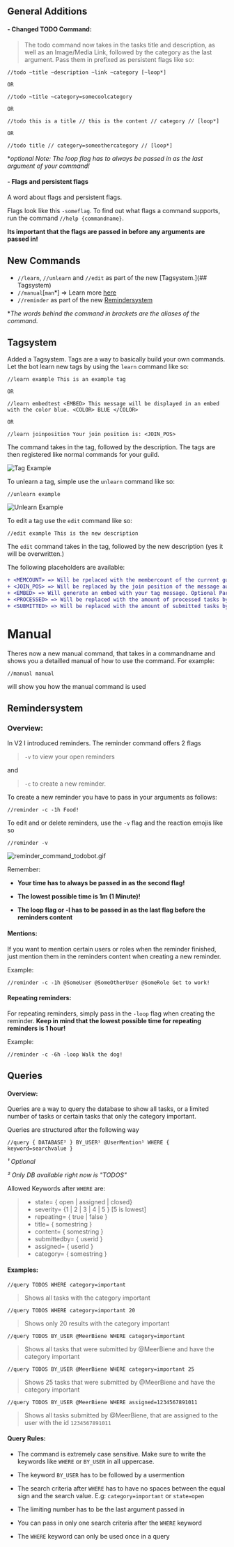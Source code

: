 ## General Additions

#### - Changed TODO Command:

> The todo command now takes in the tasks title and description, as well as an Image/Media Link, followed by the category as the last argument. Pass them in prefixed as persistent flags like so:

```
//todo ~title ~description ~link ~category [~loop*]

OR

//todo ~title ~category=somecoolcategory

OR

//todo this is a title // this is the content // category // [loop*]

OR

//todo title // category=someothercategory // [loop*]
```

\*_optional_
_Note: The loop flag has to always be passed in as the last argument of your command!_

#### - Flags and persistent flags

A word about flags and persistent flags.

Flags look like this `-someflag`. To find out what flags a command supports, run the command `//help {commandname}`.

**Its important that the flags are passed in before any arguments are passed in!**

## New Commands

- `//learn`, `//unlearn` and `//edit` as part of the new [Tagsystem.](## Tagsystem)
- `//manual`[`man`*] => Learn more [here](#Manual)
- `//reminder` as part of the new [Remindersystem](##Remindersystem)

\*_The words behind the command in brackets are the aliases of the command._

## Tagsystem

Added a Tagsystem. Tags are a way to basically build your own commands. Let the bot learn new tags by using the `learn` command like so:

```
//learn example This is an example tag

OR

//learn embedtest <EMBED> This message will be displayed in an embed with the color blue. <COLOR> BLUE </COLOR>

OR

//learn joinposition Your join position is: <JOIN_POS>
```

The command takes in the tag, followed by the description. The tags are then registered like normal commands for your guild.

![Tag Example](https://cdn.discordapp.com/attachments/710020973746716694/754270430134796298/unknown.png)

To unlearn a tag, simple use the `unlearn` command like so:

```
//unlearn example
```

![Unlearn Example](https://cdn.discordapp.com/attachments/710020770369110038/754271780566204446/unknown.png)

To edit a tag use the `edit` command like so:

```
//edit example This is the new description
```

The `edit` command takes in the tag, followed by the new description (yes it will be overwritten.)

The following placeholders are available:

```diff
+ <MEMCOUNT> => Will be rpelaced with the membercount of the current guild
+ <JOIN_POS> => Will be replaced by the join position of the message author
+ <EMBED> => Will generate an embed with your tag message. Optional Parameters are <COLOR> BLUE </COLOR>, (make sure to include a space after the color tags) <IMG> img.todo-bot.xyz/bliDnJn </IMG>, <THUMB> img.todo-bot.xyz/bZLhbHl </THUMB>
+ <PROCESSED> => Will be replaced with the amount of processed tasks by the message author
+ <SUBMITTED> => Will be replaced with the amount of submitted tasks by the message author
```

# Manual

Theres now a new manual command, that takes in a commandname and shows you a detailled manual of how to use the command. For example:

```
//manual manual
```

will show you how the manual command is used

## Remindersystem

### Overview:

In V2 I introduced reminders. The reminder command offers 2 flags 

> `-v` to view your open reminders 

and 

> `-c` to create a new reminder. 

To create a new reminder you have to pass in your arguments as follows:

~~~
//reminder -c -1h Food! 
~~~

To edit and or delete reminders, use the `-v` flag and the reaction emojis like so

~~~
//reminder -v
~~~

![reminder_command_todobot.gif](https://cdn.discordapp.com/attachments/710020973746716694/757139558516391966/reminder_command_todobot.gif)

Remember: 

- **Your time has to always be passed in as the second flag!**

- **The lowest possible time is 1m (1 Minute)!**

- **The loop flag or -l has to be passed in as the last flag before the reminders content**



#### Mentions:

If you want to mention certain users or roles when the reminder finished, just mention them in the reminders content when creating a new reminder.

Example:

~~~
//reminder -c -1h @SomeUser @SomeOtherUser @SomeRole Get to work!
~~~

#### Repeating reminders:

For repeating reminders, simply pass in the `-loop` flag when creating the reminder. **Keep in mind that the lowest possible time for repeating reminders is 1 hour!**

Example:

~~~
//reminder -c -6h -loop Walk the dog!
~~~


## Queries

#### Overview:

Queries are a way to query the database to show all tasks, or a limited number of tasks or certain tasks that only the category important.


Queries are structured after the following way
```
//query { DATABASE² } BY_USER¹ @UserMention¹ WHERE { keyword=searchvalue }
```
*¹ Optional*

*² Only DB available right now is "TODOS"*



Allowed Keywords after `WHERE` are:

> - state= { open | assigned | closed}
> - severity= {1 | 2 | 3 | 4 | 5 } [5 is lowest]
> - repeating= { true | false }
> - title= { somestring }
> - content= { somestring }
> - submittedby= { userid }
> - assigned= { userid } 
> - category= { somestring }

#### Examples:

```
//query TODOS WHERE category=important
```

> Shows all tasks with the category important

```
//query TODOS WHERE category=important 20
```

> Shows only 20 results with the category important

```
//query TODOS BY_USER @MeerBiene WHERE category=important
```

> Shows all tasks that were submitted by @MeerBiene and have the category important

```
//query TODOS BY_USER @MeerBiene WHERE category=important 25
```

> Shows 25 tasks that were submitted by @MeerBiene and have the category important

```
//query TODOS BY_USER @MeerBiene WHERE assigned=1234567891011
```

> Shows all tasks submitted by @MeerBiene, that are assigned to the user with the id `1234567891011`

#### Query Rules:

- The command is extremely case sensitive. Make sure to write the keywords like `WHERE` or `BY_USER` in all uppercase.

- The keyword `BY_USER` has to be followed by a usermention

- The search criteria after `WHERE` has to have no spaces between the equal sign and the search value. E.g: `category=important` or `state=open`

- The limiting number has to be the last argument passed in

- You can pass in only one search criteria after the `WHERE` keyword

- The `WHERE` keyword can only be used once in a query
